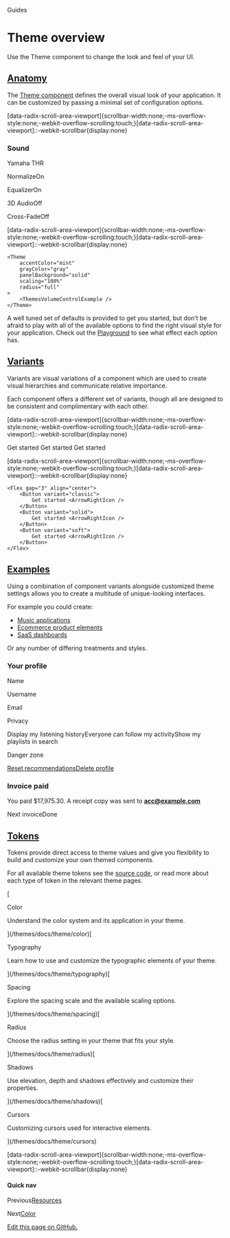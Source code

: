 Guides

Theme overview
==============

Use the Theme component to change the look and feel of your UI.

[Anatomy](#anatomy)
-------------------

The [Theme component](/themes/docs/components/theme) defines the overall visual look of your application. It can be customized by passing a minimal set of configuration options.

\[data-radix-scroll-area-viewport\]{scrollbar-width:none;-ms-overflow-style:none;-webkit-overflow-scrolling:touch;}\[data-radix-scroll-area-viewport\]::-webkit-scrollbar{display:none}

### Sound

Yamaha THR

NormalizeOn

EqualizerOn

3D AudioOff

Cross-FadeOff

\[data-radix-scroll-area-viewport\]{scrollbar-width:none;-ms-overflow-style:none;-webkit-overflow-scrolling:touch;}\[data-radix-scroll-area-viewport\]::-webkit-scrollbar{display:none}

    <Theme
    	accentColor="mint"
    	grayColor="gray"
    	panelBackground="solid"
    	scaling="100%"
    	radius="full"
    >
    	<ThemesVolumeControlExample />
    </Theme>
    

A well tuned set of defaults is provided to get you started, but don’t be afraid to play with all of the available options to find the right visual style for your application. Check out the [Playground](/themes/playground) to see what effect each option has.

[Variants](#variants)
---------------------

Variants are visual variations of a component which are used to create visual hierarchies and communicate relative importance.

Each component offers a different set of variants, though all are designed to be consistent and complimentary with each other.

\[data-radix-scroll-area-viewport\]{scrollbar-width:none;-ms-overflow-style:none;-webkit-overflow-scrolling:touch;}\[data-radix-scroll-area-viewport\]::-webkit-scrollbar{display:none}

Get started Get started Get started

\[data-radix-scroll-area-viewport\]{scrollbar-width:none;-ms-overflow-style:none;-webkit-overflow-scrolling:touch;}\[data-radix-scroll-area-viewport\]::-webkit-scrollbar{display:none}

    <Flex gap="3" align="center">
    	<Button variant="classic">
    		Get started <ArrowRightIcon />
    	</Button>
    	<Button variant="solid">
    		Get started <ArrowRightIcon />
    	</Button>
    	<Button variant="soft">
    		Get started <ArrowRightIcon />
    	</Button>
    </Flex>
    

[Examples](#examples)
---------------------

Using a combination of component variants alongside customized theme settings allows you to create a multitude of unique-looking interfaces.

For example you could create:

*   [Music applications](/themes/example-music-app)
*   [Ecommerce product elements](/themes/example-ecommerce)
*   [SaaS dashboards](/themes/example-dashboard)

Or any number of differing treatments and styles.

### Your profile

Name

Username

Email

Privacy

Display my listening historyEveryone can follow my activityShow my playlists in search

Danger zone

[Reset recommendations](#)[Delete profile](#)

### Invoice paid

You paid $17,975.30. A receipt copy was sent to **acc@example.com**

Next invoiceDone

[Tokens](#tokens)
-----------------

Tokens provide direct access to theme values and give you flexibility to build and customize your own themed components.

For all available theme tokens see the [source code](https://github.com/radix-ui/themes/tree/main/packages/radix-ui-themes/src/styles/tokens), or read more about each type of token in the relevant theme pages.

[

Color

Understand the color system and its application in your theme.

](/themes/docs/theme/color)[

Typography

Learn how to use and customize the typographic elements of your theme.

](/themes/docs/theme/typography)[

Spacing

Explore the spacing scale and the available scaling options.

](/themes/docs/theme/spacing)[

Radius

Choose the radius setting in your theme that fits your style.

](/themes/docs/theme/radius)[

Shadows

Use elevation, depth and shadows effectively and customize their properties.

](/themes/docs/theme/shadows)[

Cursors

Customizing cursors used for interactive elements.

](/themes/docs/theme/cursors)

\[data-radix-scroll-area-viewport\]{scrollbar-width:none;-ms-overflow-style:none;-webkit-overflow-scrolling:touch;}\[data-radix-scroll-area-viewport\]::-webkit-scrollbar{display:none}

#### Quick nav

Previous[Resources](/themes/docs/overview/resources)

Next[Color](/themes/docs/theme/color)

[Edit this page on GitHub.](https://github.com/radix-ui/website/edit/main/data/themes/docs/theme/overview.mdx "Edit this page on GitHub.")